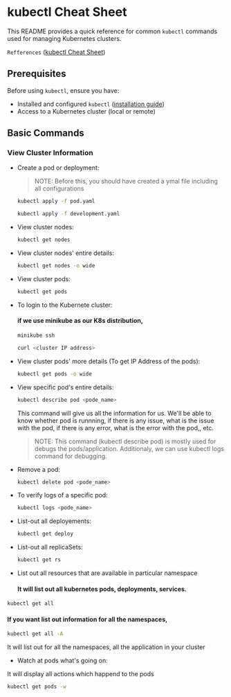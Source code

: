 # kubectl Cheat Sheet

This README provides a quick reference for common `kubectl` commands used for managing Kubernetes clusters.

 `Refferences` ([kubectl Cheat Sheet](https://k8s-docs.netlify.app/en/docs/reference/kubectl/cheatsheet/))

## Prerequisites

Before using `kubectl`, ensure you have:

- Installed and configured `kubectl` ([installation guide](https://kubernetes.io/docs/tasks/tools/install-kubectl/))
- Access to a Kubernetes cluster (local or remote)

## Basic Commands

### View Cluster Information
- Create a pod or deployment:
  >NOTE: Before this, you should have created a ymal file including all configurations
  ```bash
  kubectl apply -f pod.yaml
  ```
  ```bash
  kubectl apply -f development.yaml
- View cluster nodes:
  ```bash
  kubectl get nodes
- View cluster nodes' entire details:
  ```bash
  kubectl get nodes -o wide
- View cluster pods:
  ```bash
  kubectl get pods
- To login to the Kubernete cluster:
  
  #### if we use minikube as our K8s distribution,
  ```bash
  minikube ssh
  ```
  ```bash
  curl <cluster IP address>
  ```
  
- View cluster pods' more details (To get IP Address of the pods):
  ```bash
  kubectl get pods -o wide
- View specific pod's entire details:
  ```bash
  kubectl describe pod <pode_name>
  ```
  This command will give us all the information for us. We'll be able to know whether pod is 
  runnning, if there is any issue, what is the issue with the pod, if there is any error, what 
  is the error with the pod,, etc.
  >NOTE: This command (kubectl describe pod) is mostly used for debugs the pods/application.
  >Additionaly, we can use kubectl logs command for debugging. 
- Remove a pod:
  ```bash
  kubectl delete pod <pode_name>
- To verify logs of a specific  pod:
  ```bash
  kubectl logs <pode_name>
- List-out all deployements:
  ```bash
  kubectl get deploy
- List-out all replicaSets:
  ```bash
  kubectl get rs
 - List out all resources that are available in particular namespace
   #### It will list out all kubernetes pods, deployments, services.
  ```bash
  kubectl get all
```
   #### If you want list out information for all the namespaces,
  ```bash
  kubectl get all -A
  ````
 It will list out  for all the namespaces, all the application in your cluster  
 - Watch at pods what's going on:
   
  It will display all actions which happend to the pods
  ```bash
  kubectl get pods -w
